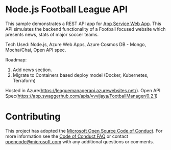 # Node.js Football League API

This sample demonstrates a REST API app for [App Service Web App](https://docs.microsoft.com/azure/app-service-web). This API simulates the backend functionality of a Football focused website which presents news, stats of major soccer teams. 

Tech Used: Node.js, Azure Web Apps, Azure Cosmos DB - Mongo, Mocha/Chai, Open API spec.  

Roadmap: 
1. Add news section. 
2. Migrate to Containers based deploy model (Docker, Kubernetes, Terraform)  

Hosted in Azure(https://leaguemanagerapi.azurewebsites.net/).
Open API Spec(https://app.swaggerhub.com/apis/vvvijaya/FootballManager/0.2.1)

# Contributing

This project has adopted the [Microsoft Open Source Code of Conduct](https://opensource.microsoft.com/codeofconduct/). For more information see the [Code of Conduct FAQ](https://opensource.microsoft.com/codeofconduct/faq/) or contact [opencode@microsoft.com](mailto:opencode@microsoft.com) with any additional questions or comments.

